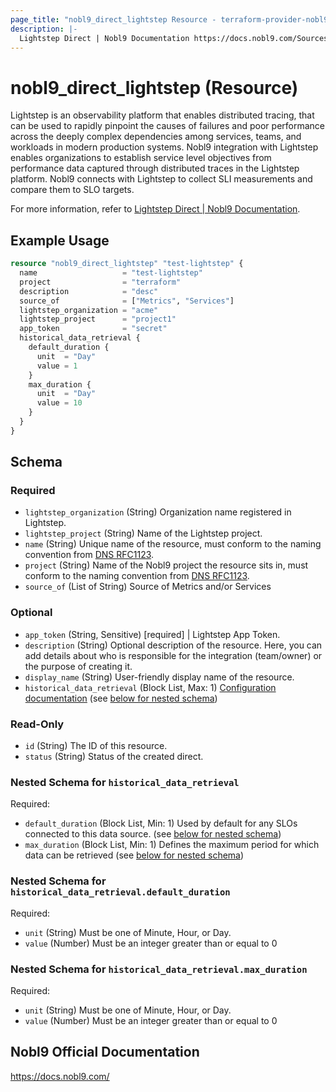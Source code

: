 ```yaml
---
page_title: "nobl9_direct_lightstep Resource - terraform-provider-nobl9"
description: |-
  Lightstep Direct | Nobl9 Documentation https://docs.nobl9.com/Sources/lightstep#lightstep-direct.
---
```


# nobl9_direct_lightstep (Resource)

Lightstep is an observability platform that enables distributed tracing, that can be used to rapidly pinpoint the causes of failures and poor performance across the deeply complex dependencies among services, teams, and workloads in modern production systems. Nobl9 integration with Lightstep enables organizations to establish service level objectives from performance data captured through distributed traces in the Lightstep platform. Nobl9 connects with Lightstep to collect SLI measurements and compare them to SLO targets.

For more information, refer to [Lightstep Direct | Nobl9 Documentation](https://docs.nobl9.com/Sources/lightstep#lightstep-direct).

## Example Usage

```terraform
resource "nobl9_direct_lightstep" "test-lightstep" {
  name                   = "test-lightstep"
  project                = "terraform"
  description            = "desc"
  source_of              = ["Metrics", "Services"]
  lightstep_organization = "acme"
  lightstep_project      = "project1"
  app_token              = "secret"
  historical_data_retrieval {
    default_duration {
      unit  = "Day"
      value = 1
    }
    max_duration {
      unit  = "Day"
      value = 10
    }
  }
}
```

<!-- schema generated by tfplugindocs -->
## Schema

### Required

- `lightstep_organization` (String) Organization name registered in Lightstep.
- `lightstep_project` (String) Name of the Lightstep project.
- `name` (String) Unique name of the resource, must conform to the naming convention from [DNS RFC1123](https://kubernetes.io/docs/concepts/overview/working-with-objects/names/#names).
- `project` (String) Name of the Nobl9 project the resource sits in, must conform to the naming convention from [DNS RFC1123](https://kubernetes.io/docs/concepts/overview/working-with-objects/names/#names).
- `source_of` (List of String) Source of Metrics and/or Services

### Optional

- `app_token` (String, Sensitive) [required] | Lightstep App Token.
- `description` (String) Optional description of the resource. Here, you can add details about who is responsible for the integration (team/owner) or the purpose of creating it.
- `display_name` (String) User-friendly display name of the resource.
- `historical_data_retrieval` (Block List, Max: 1) [Configuration documentation](https://docs.nobl9.com/Features/replay) (see [below for nested schema](#nestedblock--historical_data_retrieval))

### Read-Only

- `id` (String) The ID of this resource.
- `status` (String) Status of the created direct.

<a id="nestedblock--historical_data_retrieval"></a>
### Nested Schema for `historical_data_retrieval`

Required:

- `default_duration` (Block List, Min: 1) Used by default for any SLOs connected to this data source. (see [below for nested schema](#nestedblock--historical_data_retrieval--default_duration))
- `max_duration` (Block List, Min: 1) Defines the maximum period for which data can be retrieved (see [below for nested schema](#nestedblock--historical_data_retrieval--max_duration))

<a id="nestedblock--historical_data_retrieval--default_duration"></a>
### Nested Schema for `historical_data_retrieval.default_duration`

Required:

- `unit` (String) Must be one of Minute, Hour, or Day.
- `value` (Number) Must be an integer greater than or equal to 0


<a id="nestedblock--historical_data_retrieval--max_duration"></a>
### Nested Schema for `historical_data_retrieval.max_duration`

Required:

- `unit` (String) Must be one of Minute, Hour, or Day.
- `value` (Number) Must be an integer greater than or equal to 0

## Nobl9 Official Documentation

https://docs.nobl9.com/
